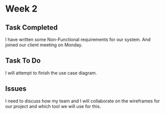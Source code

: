 # Week 2

## Task Completed
I have written some Non-Functional requirements for our system. And joined our client meeting on Monday.

## Task To Do
I will attempt to finish the use case diagram.

## Issues
I need to discuss how my team and I will collaborate on the wireframes for our project and which tool we will use for this.








